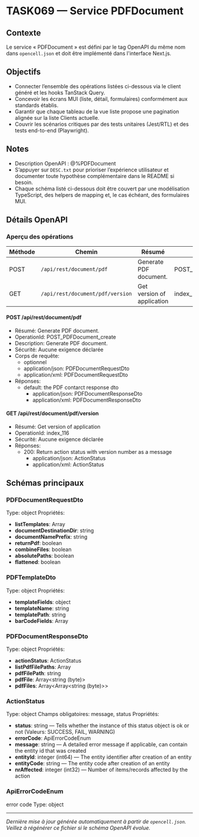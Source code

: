 # TASK069 — Service PDFDocument

## Contexte
Le service « PDFDocument » est défini par le tag OpenAPI du même nom dans `opencell.json` et doit être implémenté dans l'interface Next.js.

## Objectifs
- Connecter l’ensemble des opérations listées ci-dessous via le client généré et les hooks TanStack Query.
- Concevoir les écrans MUI (liste, détail, formulaires) conformément aux standards établis.
- Garantir que chaque tableau de la vue liste propose une pagination alignée sur la liste Clients actuelle.
- Couvrir les scénarios critiques par des tests unitaires (Jest/RTL) et des tests end-to-end (Playwright).

## Notes
- Description OpenAPI : @%PDFDocument
- S’appuyer sur `DESC.txt` pour prioriser l’expérience utilisateur et documenter toute hypothèse complémentaire dans le README si besoin.
- Chaque schéma listé ci-dessous doit être couvert par une modélisation TypeScript, des helpers de mapping et, le cas échéant, des formulaires MUI.

## Détails OpenAPI

### Aperçu des opérations

| Méthode | Chemin | Résumé | OperationId |
| --- | --- | --- | --- |
| POST | `/api/rest/document/pdf` |  Generate PDF document.  |     POST_PDFDocument_create |
| GET | `/api/rest/document/pdf/version` | Get version of application | index_116 |

#### POST /api/rest/document/pdf

- Résumé:  Generate PDF document. 
- OperationId:     POST_PDFDocument_create
- Description: Generate PDF document.
- Sécurité: Aucune exigence déclarée
- Corps de requête:
  - optionnel
  - application/json: PDFDocumentRequestDto
  - application/xml: PDFDocumentRequestDto
- Réponses:
  - default: the PDF contarct response dto
    - application/json: PDFDocumentResponseDto
    - application/xml: PDFDocumentResponseDto

#### GET /api/rest/document/pdf/version

- Résumé: Get version of application
- OperationId: index_116
- Sécurité: Aucune exigence déclarée
- Réponses:
  - 200: Return action status with version number as a message
    - application/json: ActionStatus
    - application/xml: ActionStatus

## Schémas principaux

### PDFDocumentRequestDto
Type: object
Propriétés:
- **listTemplates**: Array<PDFTemplateDto>
- **documentDestinationDir**: string
- **documentNamePrefix**: string
- **returnPdf**: boolean
- **combineFiles**: boolean
- **absolutePaths**: boolean
- **flattened**: boolean

### PDFTemplateDto
Type: object
Propriétés:
- **templateFields**: object
- **templateName**: string
- **templatePath**: string
- **barCodeFields**: Array<string>

### PDFDocumentResponseDto
Type: object
Propriétés:
- **actionStatus**: ActionStatus
- **listPdfFilePaths**: Array<string>
- **pdfFilePath**: string
- **pdfFile**: Array<string (byte)>
- **pdfFiles**: Array<Array<string (byte)>>

### ActionStatus
Type: object
Champs obligatoires: message, status
Propriétés:
- **status**: string — Tells whether the instance of this status object is ok or not (Valeurs: SUCCESS, FAIL, WARNING)
- **errorCode**: ApiErrorCodeEnum
- **message**: string — A detailed error message if applicable, can contain the entity id that was created
- **entityId**: integer (int64) — The entity identifier after creation of an entity
- **entityCode**: string — The entity code after creation of an entity
- **nrAffected**: integer (int32) — Number of items/records affected by the action

### ApiErrorCodeEnum
error code
Type: object

---

_Dernière mise à jour générée automatiquement à partir de `opencell.json`. Veillez à régénérer ce fichier si le schéma OpenAPI évolue._
